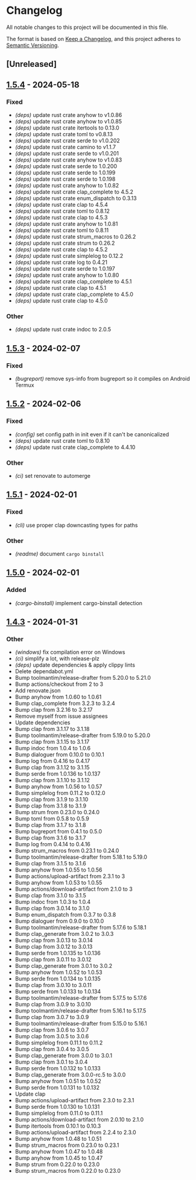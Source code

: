 # Changelog
All notable changes to this project will be documented in this file.

The format is based on [Keep a Changelog](https://keepachangelog.com/en/1.0.0/),
and this project adheres to [Semantic Versioning](https://semver.org/spec/v2.0.0.html).

## [Unreleased]

## [1.5.4](https://github.com/tversteeg/emplace/compare/v1.5.3...v1.5.4) - 2024-05-18

### Fixed
- *(deps)* update rust crate anyhow to v1.0.86
- *(deps)* update rust crate anyhow to v1.0.85
- *(deps)* update rust crate itertools to 0.13.0
- *(deps)* update rust crate toml to v0.8.13
- *(deps)* update rust crate serde to v1.0.202
- *(deps)* update rust crate camino to v1.1.7
- *(deps)* update rust crate serde to v1.0.201
- *(deps)* update rust crate anyhow to v1.0.83
- *(deps)* update rust crate serde to 1.0.200
- *(deps)* update rust crate serde to 1.0.199
- *(deps)* update rust crate serde to 1.0.198
- *(deps)* update rust crate anyhow to 1.0.82
- *(deps)* update rust crate clap_complete to 4.5.2
- *(deps)* update rust crate enum_dispatch to 0.3.13
- *(deps)* update rust crate clap to 4.5.4
- *(deps)* update rust crate toml to 0.8.12
- *(deps)* update rust crate clap to 4.5.3
- *(deps)* update rust crate anyhow to 1.0.81
- *(deps)* update rust crate toml to 0.8.11
- *(deps)* update rust crate strum_macros to 0.26.2
- *(deps)* update rust crate strum to 0.26.2
- *(deps)* update rust crate clap to 4.5.2
- *(deps)* update rust crate simplelog to 0.12.2
- *(deps)* update rust crate log to 0.4.21
- *(deps)* update rust crate serde to 1.0.197
- *(deps)* update rust crate anyhow to 1.0.80
- *(deps)* update rust crate clap_complete to 4.5.1
- *(deps)* update rust crate clap to 4.5.1
- *(deps)* update rust crate clap_complete to 4.5.0
- *(deps)* update rust crate clap to 4.5.0

### Other
- *(deps)* update rust crate indoc to 2.0.5

## [1.5.3](https://github.com/tversteeg/emplace/compare/v1.5.2...v1.5.3) - 2024-02-07

### Fixed
- *(bugreport)* remove sys-info from bugreport so it compiles on Android Termux

## [1.5.2](https://github.com/tversteeg/emplace/compare/v1.5.1...v1.5.2) - 2024-02-06

### Fixed
- *(config)* set config path in init even if it can't be canonicalized
- *(deps)* update rust crate toml to 0.8.10
- *(deps)* update rust crate clap_complete to 4.4.10

### Other
- *(ci)* set renovate to automerge

## [1.5.1](https://github.com/tversteeg/emplace/compare/v1.5.0...v1.5.1) - 2024-02-01

### Fixed
- *(cli)* use proper clap downcasting types for paths

### Other
- *(readme)* document `cargo binstall`

## [1.5.0](https://github.com/tversteeg/emplace/compare/v1.4.3...v1.5.0) - 2024-02-01

### Added
- *(cargo-binstall)* implement cargo-binstall detection

## [1.4.3](https://github.com/tversteeg/emplace/compare/v1.4.2...v1.4.3) - 2024-01-31

### Other
- *(windows)* fix compilation error on Windows
- *(ci)* simplify a lot, with release-plz
- *(deps)* update dependencies & apply clippy lints
- Delete dependabot.yml
- Bump toolmantim/release-drafter from 5.20.0 to 5.21.0
- Bump actions/checkout from 2 to 3
- Add renovate.json
- Bump anyhow from 1.0.60 to 1.0.61
- Bump clap_complete from 3.2.3 to 3.2.4
- Bump clap from 3.2.16 to 3.2.17
- Remove myself from issue assignees
- Update dependencies
- Bump clap from 3.1.17 to 3.1.18
- Bump toolmantim/release-drafter from 5.19.0 to 5.20.0
- Bump clap from 3.1.15 to 3.1.17
- Bump indoc from 1.0.4 to 1.0.6
- Bump dialoguer from 0.10.0 to 0.10.1
- Bump log from 0.4.16 to 0.4.17
- Bump clap from 3.1.12 to 3.1.15
- Bump serde from 1.0.136 to 1.0.137
- Bump clap from 3.1.10 to 3.1.12
- Bump anyhow from 1.0.56 to 1.0.57
- Bump simplelog from 0.11.2 to 0.12.0
- Bump clap from 3.1.9 to 3.1.10
- Bump clap from 3.1.8 to 3.1.9
- Bump strum from 0.23.0 to 0.24.0
- Bump toml from 0.5.8 to 0.5.9
- Bump clap from 3.1.7 to 3.1.8
- Bump bugreport from 0.4.1 to 0.5.0
- Bump clap from 3.1.6 to 3.1.7
- Bump log from 0.4.14 to 0.4.16
- Bump strum_macros from 0.23.1 to 0.24.0
- Bump toolmantim/release-drafter from 5.18.1 to 5.19.0
- Bump clap from 3.1.5 to 3.1.6
- Bump anyhow from 1.0.55 to 1.0.56
- Bump actions/upload-artifact from 2.3.1 to 3
- Bump anyhow from 1.0.53 to 1.0.55
- Bump actions/download-artifact from 2.1.0 to 3
- Bump clap from 3.1.0 to 3.1.5
- Bump indoc from 1.0.3 to 1.0.4
- Bump clap from 3.0.14 to 3.1.0
- Bump enum_dispatch from 0.3.7 to 0.3.8
- Bump dialoguer from 0.9.0 to 0.10.0
- Bump toolmantim/release-drafter from 5.17.6 to 5.18.1
- Bump clap_generate from 3.0.2 to 3.0.3
- Bump clap from 3.0.13 to 3.0.14
- Bump clap from 3.0.12 to 3.0.13
- Bump serde from 1.0.135 to 1.0.136
- Bump clap from 3.0.11 to 3.0.12
- Bump clap_generate from 3.0.1 to 3.0.2
- Bump anyhow from 1.0.52 to 1.0.53
- Bump serde from 1.0.134 to 1.0.135
- Bump clap from 3.0.10 to 3.0.11
- Bump serde from 1.0.133 to 1.0.134
- Bump toolmantim/release-drafter from 5.17.5 to 5.17.6
- Bump clap from 3.0.9 to 3.0.10
- Bump toolmantim/release-drafter from 5.16.1 to 5.17.5
- Bump clap from 3.0.7 to 3.0.9
- Bump toolmantim/release-drafter from 5.15.0 to 5.16.1
- Bump clap from 3.0.6 to 3.0.7
- Bump clap from 3.0.5 to 3.0.6
- Bump simplelog from 0.11.1 to 0.11.2
- Bump clap from 3.0.4 to 3.0.5
- Bump clap_generate from 3.0.0 to 3.0.1
- Bump clap from 3.0.1 to 3.0.4
- Bump serde from 1.0.132 to 1.0.133
- Bump clap_generate from 3.0.0-rc.5 to 3.0.0
- Bump anyhow from 1.0.51 to 1.0.52
- Bump serde from 1.0.131 to 1.0.132
- Update clap
- Bump actions/upload-artifact from 2.3.0 to 2.3.1
- Bump serde from 1.0.130 to 1.0.131
- Bump simplelog from 0.11.0 to 0.11.1
- Bump actions/download-artifact from 2.0.10 to 2.1.0
- Bump itertools from 0.10.1 to 0.10.3
- Bump actions/upload-artifact from 2.2.4 to 2.3.0
- Bump anyhow from 1.0.48 to 1.0.51
- Bump strum_macros from 0.23.0 to 0.23.1
- Bump anyhow from 1.0.47 to 1.0.48
- Bump anyhow from 1.0.45 to 1.0.47
- Bump strum from 0.22.0 to 0.23.0
- Bump strum_macros from 0.22.0 to 0.23.0
